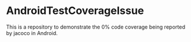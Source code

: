 # AndroidTestCoverageIssue
This is a repository to demonstrate the 0% code coverage being reported by jacoco in Android.
